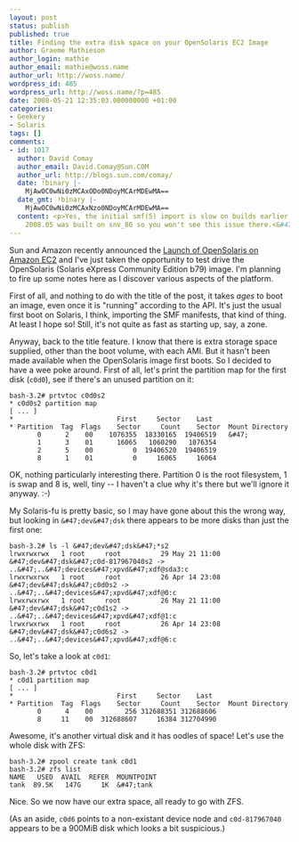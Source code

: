 ```yaml
---
layout: post
status: publish
published: true
title: Finding the extra disk space on your OpenSolaris EC2 Image
author: Graeme Mathieson
author_login: mathie
author_email: mathie@woss.name
author_url: http://woss.name/
wordpress_id: 485
wordpress_url: http://woss.name/?p=485
date: 2008-05-21 12:35:03.000000000 +01:00
categories:
- Geekery
- Solaris
tags: []
comments:
- id: 1017
  author: David Comay
  author_email: David.Comay@Sun.COM
  author_url: http://blogs.sun.com/comay/
  date: !binary |-
    MjAwOC0wNi0zMCAxODo0NDoyMCArMDEwMA==
  date_gmt: !binary |-
    MjAwOC0wNi0zMCAxNzo0NDoyMCArMDEwMA==
  content: <p>Yes, the initial smf(5) import is slow on builds earlier than snv_84.  OpenSolaris
    2008.05 was built on snv_86 so you won't see this issue there.<&#47;p>
---
```

Sun and Amazon recently announced the [Launch of OpenSolaris on Amazon
EC2](http:&#47;&#47;blogs.sun.com&#47;ec2&#47;entry&#47;launch_of_opensolaris_on_amazon) and I've
just taken the opportunity to test drive the OpenSolaris (Solaris eXpress
Community Edition b79) image. I'm planning to fire up some notes here as I
discover various aspects of the platform.

First of all, and nothing to do with the title of the post, it takes *ages* to
boot an image, even once it is "running" according to the API. It's just the
usual first boot on Solaris, I think, importing the SMF manifests, that kind
of thing. At least I hope so! Still, it's not quite as fast as starting up,
say, a zone.

Anyway, back to the title feature. I know that there is extra storage space
supplied, other than the boot volume, with each AMI. But it hasn't been made
available when the OpenSolaris image first boots. So I decided to have a wee
poke around. First of all, let's print the partition map for the first disk
(`c0d0`), see if there's an unused partition on it:

    bash-3.2# prtvtoc c0d0s2
    * c0d0s2 partition map
    [ ... ]
    *                          First     Sector    Last
    * Partition  Tag  Flags    Sector     Count    Sector  Mount Directory
           0      2    00    1076355  18330165  19406519   &#47;
           1      3    01      16065   1060290   1076354
           2      5    00          0  19406520  19406519
           8      1    01          0     16065     16064

OK, nothing particularly interesting there. Partition 0 is the root
filesystem, 1 is swap and 8 is, well, tiny -- I haven't a clue why it's there
but we'll ignore it anyway. :-)

My Solaris-fu is pretty basic, so I may have gone about this the wrong way,
but looking in `&#47;dev&#47;dsk` there appears to be more disks than just the first
one:

    bash-3.2# ls -l &#47;dev&#47;dsk&#47;*s2
    lrwxrwxrwx   1 root     root          29 May 21 11:00 &#47;dev&#47;dsk&#47;c0d-817967040s2 -> ..&#47;..&#47;devices&#47;xpvd&#47;xdf@sda3:c
    lrwxrwxrwx   1 root     root          26 Apr 14 23:08 &#47;dev&#47;dsk&#47;c0d0s2 -> ..&#47;..&#47;devices&#47;xpvd&#47;xdf@0:c
    lrwxrwxrwx   1 root     root          26 May 21 11:00 &#47;dev&#47;dsk&#47;c0d1s2 -> ..&#47;..&#47;devices&#47;xpvd&#47;xdf@1:c
    lrwxrwxrwx   1 root     root          26 Apr 14 23:08 &#47;dev&#47;dsk&#47;c0d6s2 -> ..&#47;..&#47;devices&#47;xpvd&#47;xdf@6:c

So, let's take a look at `c0d1`:

    bash-3.2# prtvtoc c0d1
    * c0d1 partition map
    [ ... ]
    *                          First     Sector    Last
    * Partition  Tag  Flags    Sector     Count    Sector  Mount Directory
           0      4    00        256 312688351 312688606
           8     11    00  312688607     16384 312704990

Awesome, it's another virtual disk and it has oodles of space! Let's use the
whole disk with ZFS:

    bash-3.2# zpool create tank c0d1
    bash-3.2# zfs list
    NAME   USED  AVAIL  REFER  MOUNTPOINT
    tank  89.5K   147G     1K  &#47;tank

Nice.  So we now have our extra space, all ready to go with ZFS.

(As an aside, `c0d6` points to a non-existant device node and `c0d-817967040`
appears to be a 900MiB disk which looks a bit suspicious.)
